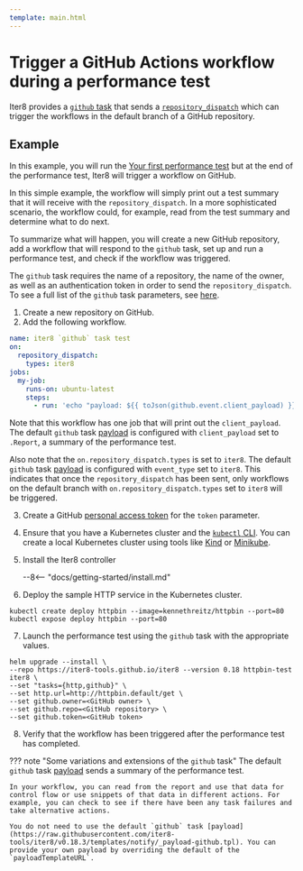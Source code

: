 ```yaml
---
template: main.html
---
```


# Trigger a GitHub Actions workflow during a performance test

Iter8 provides a [`github` task](../../user-guide/tasks/github.md) that sends a [`repository_dispatch`](https://docs.github.com/en/developers/webhooks-and-events/webhooks/webhook-events-and-payloads#repository_dispatch) which can trigger the workflows in the default branch of a GitHub repository.

## Example

In this example, you will run the [Your first performance test](../../getting-started/first-performance.md) but at the end of the performance test, Iter8 will trigger a workflow on GitHub.

In this simple example, the workflow will simply print out a test summary that it will receive with the `repository_dispatch`. In a more sophisticated scenario, the workflow could, for example, read from the test summary and determine what to do next.

To summarize what will happen, you will create a new GitHub repository, add a workflow that will respond to the `github` task, set up and run a performance test, and check if the workflow was triggered.

The `github` task requires the name of a repository, the name of the owner, as well as an authentication token in order to send the `repository_dispatch`. To see a full list of the `github` task parameters, see [here](../../user-guide/tasks/github.md#parameters).

1. Create a new repository on GitHub.
2. Add the following workflow.

```yaml
name: iter8 `github` task test
on:
  repository_dispatch:
    types: iter8
jobs:
  my-job:
    runs-on: ubuntu-latest
    steps:
      - run: 'echo "payload: ${{ toJson(github.event.client_payload) }}"'
```

Note that this workflow has one job that will print out the `client_payload`. The default `github` task [payload](https://raw.githubusercontent.com/iter8-tools/iter8/v0.18.3/templates/notify/_payload-github.tpl) is configured with `client_payload` set to `.Report`, a summary of the performance test.

Also note that the `on.repository_dispatch.types` is set to `iter8`. The default `github` task [payload](https://raw.githubusercontent.com/iter8-tools/iter8/v0.18.3/templates/notify/_payload-github.tpl) is configured with `event_type` set to `iter8`. This indicates that once the `repository_dispatch` has been sent, only workflows on the default branch with `on.repository_dispatch.types` set to `iter8` will be triggered.

3. Create a GitHub [personal access token](https://docs.github.com/en/authentication/keeping-your-account-and-data-secure/creating-a-personal-access-token) for the `token` parameter.
4. Ensure that you have a Kubernetes cluster and the [`kubectl` CLI](https://kubernetes.io/docs/reference/kubectl/). You can create a local Kubernetes cluster using tools like [Kind](https://kind.sigs.k8s.io/) or [Minikube](https://minikube.sigs.k8s.io/docs/).
5. Install the Iter8 controller

    --8<-- "docs/getting-started/install.md"
    
6. Deploy the sample HTTP service in the Kubernetes cluster.
```shell
kubectl create deploy httpbin --image=kennethreitz/httpbin --port=80
kubectl expose deploy httpbin --port=80
```
7. Launch the performance test using the `github` task with the appropriate values.
```shell
helm upgrade --install \
--repo https://iter8-tools.github.io/iter8 --version 0.18 httpbin-test iter8 \
--set "tasks={http,github}" \
--set http.url=http://httpbin.default/get \
--set github.owner=<GitHub owner> \
--set github.repo=<GitHub repository> \
--set github.token=<GitHub token>
```
8. Verify that the workflow has been triggered after the performance test has completed.

??? note "Some variations and extensions of the `github` task"
    The default `github` task [payload](https://raw.githubusercontent.com/iter8-tools/iter8/v0.18.3/templates/notify/_payload-github.tpl) sends a summary of the performance test. 
    
    In your workflow, you can read from the report and use that data for control flow or use snippets of that data in different actions. For example, you can check to see if there have been any task failures and take alternative actions.

    You do not need to use the default `github` task [payload](https://raw.githubusercontent.com/iter8-tools/iter8/v0.18.3/templates/notify/_payload-github.tpl). You can provide your own payload by overriding the default of the `payloadTemplateURL`.
